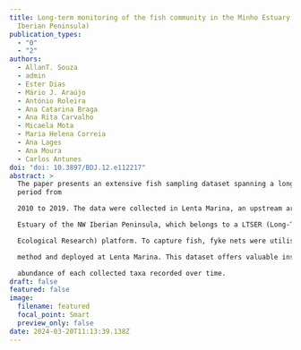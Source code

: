 ```yaml
---
title: Long-term monitoring of the fish community in the Minho Estuary (NW
  Iberian Peninsula)
publication_types:
  - "0"
  - "2"
authors:
  - AllanT. Souza
  - admin
  - Ester Dias
  - Mário J. Araújo
  - António Roleira
  - Ana Catarina Braga
  - Ana Rita Carvalho
  - Micaela Mota
  - Maria Helena Correia
  - Ana Lages
  - Ana Moura
  - Carlos Antunes
doi: "doi: 10.3897/BDJ.12.e112217"
abstract: >
  The paper presents an extensive fish sampling dataset spanning a long-term
  period from

  2010 to 2019. The data were collected in Lenta Marina, an upstream area in the Minho

  Estuary of the NW Iberian Peninsula, which belongs to a LTSER (Long-Term Socio-

  Ecological Research) platform. To capture fish, fyke nets were utilised as the sampling

  method and deployed at Lenta Marina. This dataset offers valuable insights into the

  abundance of each collected taxa recorded over time.
draft: false
featured: false
image:
  filename: featured
  focal_point: Smart
  preview_only: false
date: 2024-03-20T11:13:39.138Z
---
```

